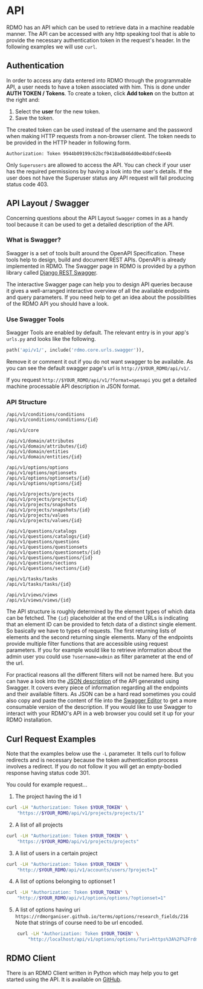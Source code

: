 # API

RDMO has an API which can be used to retrieve data in a machine readable manner. The API can be accessed with any http speaking tool that is able to provide the necessary authentication token in the request's header. In the following examples we will use `curl`.

## Authentication
In order to access any data entered into RDMO through the programmable API, a user needs to have a token associated with him. This is done under **AUTH TOKEN / Tokens**. To create a token, click **Add token** on the button at the right and:

1. Select the **user** for the new token.
1. Save the token.

The created token can be used instead of the username and the password when making HTTP requests from a non-browser client. The token needs to be provided in the HTTP header in following form.

```
Authorization: Token 9944b09199c62bcf9418ad846dd0e4bbdfc6ee4b
```

Only `Superusers` are allowed to access the API. You can check if your user has the required permissions by having a look into the user's details. If the user does not have the Superuser status any API request will fail producing status code 403.


## API Layout / Swagger

Concerning questions about the API Layout `Swagger` comes in as a handy tool because it can be used to get a detailed description of the API.

### What is Swagger?

Swagger is a set of tools built around the OpenAPI Specification. These tools help to design, build and document REST APIs. OpenAPI is already implemented in RDMO. The Swagger page in RDMO is provided by a python library called [Django REST Swagger](https://github.com/marcgibbons/django-rest-swagger).

The interactive Swagger page can help you to design API queries because it gives a well-arranged interactive overview of all the available endpoints and query parameters. If you need help to get an idea about the possibilities of the RDMO API you should have a look.

### Use Swagger Tools

Swagger Tools are enabled by default. The relevant entry is in your app's `urls.py` and looks like the following.

```python
path('api/v1/', include('rdmo.core.urls.swagger')),
```

Remove it or comment it out if you do not want swagger to be available. As you can see the default swagger page's url is `http://$YOUR_RDMO/api/v1/`.

If you request `http://$YOUR_RDMO/api/v1/?format=openapi` you get a detailed machine processable API description in JSON format.

### API Structure

```
/api/v1/conditions/conditions
/api/v1/conditions/conditions/{id}

/api/v1/core

/api/v1/domain/attributes
/api/v1/domain/attributes/{id}
/api/v1/domain/entities
/api/v1/domain/entities/{id}

/api/v1/options/options
/api/v1/options/optionsets
/api/v1/options/optionsets/{id}
/api/v1/options/options/{id}

/api/v1/projects/projects
/api/v1/projects/projects/{id}
/api/v1/projects/snapshots
/api/v1/projects/snapshots/{id}
/api/v1/projects/values
/api/v1/projects/values/{id}

/api/v1/questions/catalogs
/api/v1/questions/catalogs/{id}
/api/v1/questions/questions
/api/v1/questions/questionsets
/api/v1/questions/questionsets/{id}
/api/v1/questions/questions/{id}
/api/v1/questions/sections
/api/v1/questions/sections/{id}

/api/v1/tasks/tasks
/api/v1/tasks/tasks/{id}

/api/v1/views/views
/api/v1/views/views/{id}
```

The API structure is roughly determined by the element types of which data can be fetched. The `{id}` placeholder at the end of the URLs is indicating that an element ID can be provided to fetch data of a distinct single element. So basically we have to types of requests. The first returning lists of elements and the second returning single elements. Many of the endpoints provide multiple filter functions that are accessible using request parameters. If you for example would like to retrieve information about the admin user you could use `?username=admin` as filter parameter at the end of the url.

For practical reasons all the different filters will not be named here. But you can have a look into the [JSON description](../_static/others/api_description.json) of the API generated using Swagger. It covers every piece of information regarding all the endpoints and their available filters. As JSON can be a hard read sometimes you could also copy and paste the content of file into the [Swagger Editor](https://editor.swagger.io) to get a more consumable version of the description. If you would like to use Swagger to interact with your RDMO's API in a web browser you could set it up for your RDMO installation.


## Curl Request Examples

Note that the examples below use the `-L` parameter. It tells curl to follow redirects and is necessary because the token authentication process involves a redirect. If you do not follow it you will get an empty-bodied response having status code 301.

You could for example request...

1. The project having the id 1

```bash
curl -LH "Authorization: Token $YOUR_TOKEN" \
    "https://$YOUR_RDMO/api/v1/projects/projects/1"
```

2. A list of all projects

```bash
curl -LH "Authorization: Token $YOUR_TOKEN" \
    "https://$YOUR_RDMO/api/v1/projects/projects"
```

3. A list of users in a certain project

```bash
curl -LH "Authorization: Token $YOUR_TOKEN" \
    "http://$YOUR_RDMO/api/v1/accounts/users/?project=1"
```

4. A list of options belonging to optionset 1

```bash
curl -LH "Authorization: Token $YOUR_TOKEN" \
    "http://$YOUR_RDMO/api/v1/options/options/?optionset=1"
```

5. A list of options having uri `https://rdmorganiser.github.io/terms/options/research_fields/216`
Note that strings of course need to be url encoded.

```bash
    curl -LH "Authorization: Token $YOUR_TOKEN" \
        "http://localhost/api/v1/options/options/?uri=https%3A%2F%2Frdmorganiser.github.io%2Fterms%2Foptions%2Fresearch_fields%2F216"
```

## RDMO Client
There is an RDMO Client written in Python which may help you to get started using the API. It is available on [GitHub](https://github.com/rdmorganiser/rdmo-client).
